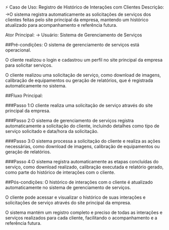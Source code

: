 ⚡ Caso de Uso: Registro de Histórico de Interações com Clientes
Descrição:
→O sistema registra automaticamente as solicitações de serviços dos clientes feitas pelo site principal da empresa, mantendo um histórico atualizado para acompanhamento e referência futura.

Ator Principal:
→ Usuário: Sistema de Gerenciamento de Serviços

##Pré-condições:
O sistema de gerenciamento de serviços está operacional.

O cliente realizou o login e cadastrou um perfil no site principal da empresa para solicitar serviços.

O cliente realizou uma solicitação de serviço, como download de imagens, calibração de equipamentos ou geração de relatórios, que é registrada automaticamente no sistema.

##Fluxo Principal:

###Passo 1:O cliente realiza uma solicitação de serviço através do site principal da empresa.

###Passo 2:O sistema de gerenciamento de serviços registra automaticamente a solicitação do cliente, incluindo detalhes como tipo de serviço solicitado e data/hora da solicitação.

###Passo 3:O sistema processa a solicitação do cliente e realiza as ações necessárias, como download de imagens, calibração de equipamentos ou geração de relatórios.

###Passo 4:O sistema registra automaticamente as etapas concluídas do serviço, como download realizado, calibração executada e relatório gerado, como parte do histórico de interações com o cliente.

##Pós-condições:
O histórico de interações com o cliente é atualizado automaticamente no sistema de gerenciamento de serviços.

O cliente pode acessar e visualizar o histórico de suas interações e solicitações de serviço através do site principal da empresa.

O sistema mantém um registro completo e preciso de todas as interações e serviços realizados para cada cliente, facilitando o acompanhamento e a referência futura.

